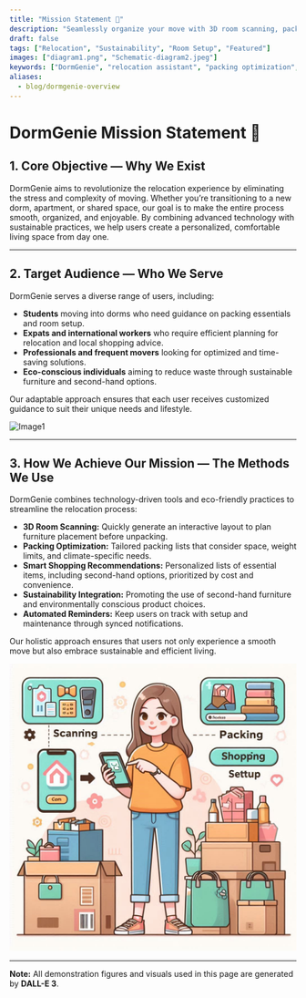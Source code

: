 ```yaml
---
title: "Mission Statement 🏡"
description: "Seamlessly organize your move with 3D room scanning, packing optimization, and sustainable shopping options—all tailored to your needs."
draft: false
tags: ["Relocation", "Sustainability", "Room Setup", "Featured"]
images: ["diagram1.png", "Schematic-diagram2.jpeg"]
keywords: ["DormGenie", "relocation assistant", "packing optimization", "sustainable moving", "student relocation", "expat housing"]
aliases:
  - blog/dormgenie-overview
---
```




# **DormGenie Mission Statement** 🏡


## 1. Core Objective — Why We Exist  
DormGenie aims to revolutionize the relocation experience by eliminating the stress and complexity of moving. Whether you’re transitioning to a new dorm, apartment, or shared space, our goal is to make the entire process smooth, organized, and enjoyable. By combining advanced technology with sustainable practices, we help users create a personalized, comfortable living space from day one.  


---

## 2. Target Audience — Who We Serve  
DormGenie serves a diverse range of users, including:  
- **Students** moving into dorms who need guidance on packing essentials and room setup.  
- **Expats and international workers** who require efficient planning for relocation and local shopping advice.  
- **Professionals and frequent movers** looking for optimized and time-saving solutions.  
- **Eco-conscious individuals** aiming to reduce waste through sustainable furniture and second-hand options.  

Our adaptable approach ensures that each user receives customized guidance to suit their unique needs and lifestyle.  

![Image1](diagram1.png)

---

## 3. How We Achieve Our Mission — The Methods We Use  
DormGenie combines technology-driven tools and eco-friendly practices to streamline the relocation process:  
- **3D Room Scanning:** Quickly generate an interactive layout to plan furniture placement before unpacking.  
- **Packing Optimization:** Tailored packing lists that consider space, weight limits, and climate-specific needs.  
- **Smart Shopping Recommendations:** Personalized lists of essential items, including second-hand options, prioritized by cost and convenience.  
- **Sustainability Integration:** Promoting the use of second-hand furniture and environmentally conscious product choices.  
- **Automated Reminders:** Keep users on track with setup and maintenance through synced notifications.  

Our holistic approach ensures that users not only experience a smooth move but also embrace sustainable and efficient living.  

![Image2](diagram2.jpeg)

----
**Note:** All demonstration figures and visuals used in this page are generated by **DALL-E 3**.